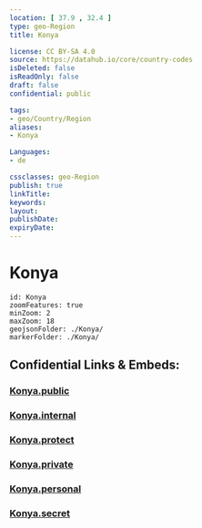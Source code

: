 ```yaml
---
location: [ 37.9 , 32.4 ] 
type: geo-Region
title: Konya

license: CC BY-SA 4.0
source: https://datahub.io/core/country-codes
isDeleted: false
isReadOnly: false
draft: false
confidential: public

tags:
- geo/Country/Region
aliases:
- Konya

Languages:
- de

cssclasses: geo-Region
publish: true
linkTitle: 
keywords: 
layout: 
publishDate: 
expiryDate: 
---
```


# Konya

```leaflet
id: Konya
zoomFeatures: true 
minZoom: 2 
maxZoom: 18
geojsonFolder: ./Konya/
markerFolder: ./Konya/
```


## Confidential Links & Embeds: 

### [Konya.public](/_public/\Earth\Continent\Europe\Europe~East\Turkey\Provinces~TurkeyKonya.public.md) 

### [Konya.internal](/_internal/\Earth\Continent\Europe\Europe~East\Turkey\Provinces~TurkeyKonya.internal.md) 

### [Konya.protect](/_protect/\Earth\Continent\Europe\Europe~East\Turkey\Provinces~TurkeyKonya.protect.md) 

### [Konya.private](/_private/\Earth\Continent\Europe\Europe~East\Turkey\Provinces~TurkeyKonya.private.md) 

### [Konya.personal](/_personal/\Earth\Continent\Europe\Europe~East\Turkey\Provinces~TurkeyKonya.personal.md) 

### [Konya.secret](/_secret/\Earth\Continent\Europe\Europe~East\Turkey\Provinces~TurkeyKonya.secret.md)

